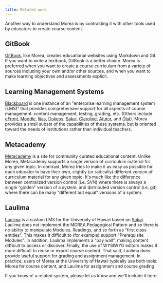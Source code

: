 ```yaml
---
title: Related work
---
```


Another way to understand Morea is by contrasting it with other tools used by educators to create course content.

## GitBook

[GitBook](http://www.gitbook.io/), like Morea, creates educational websites using Markdown and Git.  If you want to
write a textbook, GitBook is a better choice.  Morea is preferred when you want to create a course curriculum from
a variety of sources including your own and/or other sources, and when you want to make learning objectives and
assessments explicit.

## Learning Management Systems

[Blackboard](http://www.blackboard.com/) is one instance of an "enterprise learning management system (LMS)" that provides comprehensive support for all
aspects of course management: content management, testing, grading, etc. (Others include [eFront](http://www.efrontlearning.net/), [Moodle](https://moodle.org/), [Ilias](http://www.ilias.de/docu/goto.php?target=st_229_35&client_id=docu), [Dokeos](http://www.dokeos.com/), [Sakai](http://www.sakaiproject.org/),
[Claroline](http://www.claroline.net/), [Atutor](http://www.atutor.ca/), and [Olat](http://www.olat.org/)).
Morea provides a small subset of the capabilities of these systems, but is oriented toward the needs of institutions
rather than individual teachers.

## Metacademy

[Metacademy](http://www.metacademy.org/) is a site for community curated educational content.  Unlike Morea,
Metacademy supports a single version of curriculum material for any given topic.  In contrast, Morea tries to make it
as easy as possible for each educator to have their own, slightly (or radically) different version of curriculum
material for any given topic.  It's much like the difference between centralized version control (i.e. SVN) where there is
always a single "golden" version of a system, and distributed version control (i.e. git) where there can be many "different
but equal" versions of a system.

## Laulima

[Laulima](https://laulima.hawaii.edu/lum/fp/login.php) is a custom LMS for the University of Hawaii based on [Sakai](http://www.sakaiproject.org/).  Laulima does not implement the MOREA Pedagogical Pattern and so there is no ability to manipulate Modules, Readings, and so forth as "first class entities".  This makes it difficult to (for example) support "Prerequisite Modules". In addition, Laulima implements a "pay wall", making content difficult to access or discover. Finally, the use of WYSIWYG editors makes it more difficult to reuse or export course content.  That said, Laulima does provide useful support for grading and assignment management.  In practice, users of Morea at the University of Hawaii typically use both tools: Morea for course content, and Laulima for assignment and course grading.

If you know of a related system, please let us know and we'll include it here.
